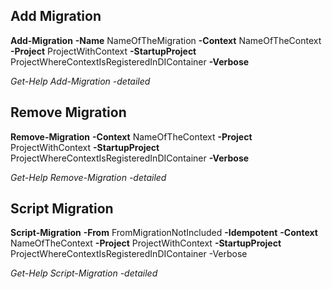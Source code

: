 ## Add Migration

**Add-Migration** **-Name** NameOfTheMigration **-Context** NameOfTheContext **-Project** ProjectWithContext **-StartupProject** ProjectWhereContextIsRegisteredInDIContainer **-Verbose**

*Get-Help Add-Migration -detailed*

## Remove Migration

**Remove-Migration** **-Context** NameOfTheContext **-Project** ProjectWithContext **-StartupProject** ProjectWhereContextIsRegisteredInDIContainer **-Verbose**

*Get-Help Remove-Migration -detailed*

## Script Migration

**Script-Migration** **-From** FromMigrationNotIncluded **-Idempotent** **-Context** NameOfTheContext **-Project** ProjectWithContext **-StartupProject** ProjectWhereContextIsRegisteredInDIContainer -Verbose

*Get-Help Script-Migration -detailed*
